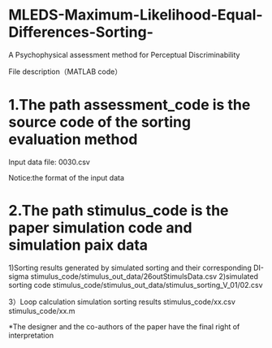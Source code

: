 # MLEDS-Maximum-Likelihood-Equal-Differences-Sorting-


A Psychophysical assessment method for Perceptual Discriminability


File description（MATLAB code）
# 1.The path assessment_code is the source code of the sorting evaluation method
Input data file: 0030.csv

Notice:the format of the input data


# 2.The path stimulus_code is the paper simulation code and simulation paix data
1)Sorting results generated by simulated sorting and their corresponding DI-sigma
stimulus_code/stimulus_out_data/26outStimulsData.csv
2)simulated sorting code
stimulus_code/stimulus_out_data/stimulus_sorting_V_01/02.csv

3）Loop calculation simulation sorting results
stimulus_code/xx.csv
stimulus_code/xx.m

*The designer and the co-authors of the paper have the final right of interpretation
